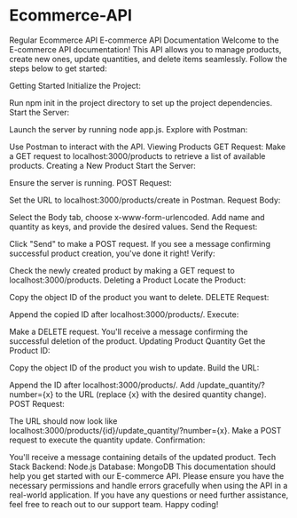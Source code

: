 # Ecommerce-API
Regular Ecommerce API
E-commerce API Documentation
Welcome to the E-commerce API documentation! This API allows you to manage products, create new ones, update quantities, and delete items seamlessly. Follow the steps below to get started:

Getting Started
Initialize the Project:

Run npm init in the project directory to set up the project dependencies.
Start the Server:

Launch the server by running node app.js.
Explore with Postman:

Use Postman to interact with the API.
Viewing Products
GET Request:
Make a GET request to localhost:3000/products to retrieve a list of available products.
Creating a New Product
Start the Server:

Ensure the server is running.
POST Request:

Set the URL to localhost:3000/products/create in Postman.
Request Body:

Select the Body tab, choose x-www-form-urlencoded.
Add name and quantity as keys, and provide the desired values.
Send the Request:

Click "Send" to make a POST request.
If you see a message confirming successful product creation, you've done it right!
Verify:

Check the newly created product by making a GET request to localhost:3000/products.
Deleting a Product
Locate the Product:

Copy the object ID of the product you want to delete.
DELETE Request:

Append the copied ID after localhost:3000/products/.
Execute:

Make a DELETE request.
You'll receive a message confirming the successful deletion of the product.
Updating Product Quantity
Get the Product ID:

Copy the object ID of the product you wish to update.
Build the URL:

Append the ID after localhost:3000/products/.
Add /update_quantity/?number={x} to the URL (replace {x} with the desired quantity change).
POST Request:

The URL should now look like localhost:3000/products/{id}/update_quantity/?number={x}.
Make a POST request to execute the quantity update.
Confirmation:

You'll receive a message containing details of the updated product.
Tech Stack
Backend: Node.js
Database: MongoDB
This documentation should help you get started with our E-commerce API. Please ensure you have the necessary permissions and handle errors gracefully when using the API in a real-world application. If you have any questions or need further assistance, feel free to reach out to our support team. Happy coding!





